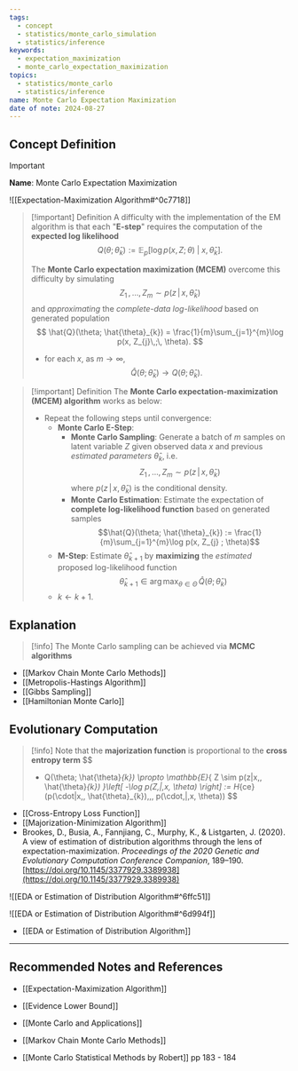 ```yaml
---
tags:
  - concept
  - statistics/monte_carlo_simulation
  - statistics/inference
keywords:
  - expectation_maximization
  - monte_carlo_expectation_maximization
topics:
  - statistics/monte_carlo
  - statistics/inference
name: Monte Carlo Expectation Maximization
date of note: 2024-08-27
---
```


## Concept Definition

>[!important]
>**Name**: Monte Carlo Expectation Maximization

![[Expectation-Maximization Algorithm#^0c7718]]

>[!important] Definition
>A difficulty with the implementation of the EM algorithm is that each "**E-step**" requires the computation of the **expected log likelihood** 
>$$
>Q(\theta; \hat{\theta}_{k}) := \mathbb{E}_{ p }\left[  \log p(x, Z; \theta) \;|\; x, \hat{\theta}_{k} \right].
>$$
>
>The **Monte Carlo expectation maximization (MCEM)** overcome this difficulty by simulating $$Z_{1} \,{,}\ldots{,}\, Z_{m} \sim p(z\,|\,x, \, \hat{\theta}_{k})$$ and *approximating* the *complete-data log-likelihood* based on generated population 
>$$
>\hat{Q}(\theta; \hat{\theta}_{k}) = \frac{1}{m}\sum_{j=1}^{m}\log p(x, Z_{j}\,;\, \theta). 
>$$
>- for each $x$, as $m\to \infty$,  $$\hat{Q}(\theta; \hat{\theta}_{k}) \to Q(\theta; \hat{\theta}_{k}).$$


>[!important] Definition
>The **Monte Carlo expectation-maximization (MCEM) algorithm** works as below:
>- Repeat the following steps until convergence:
>	- **Monte Carlo E-Step**: 
>		- **Monte Carlo Sampling**: Generate a batch of $m$ samples on latent variable $Z$ given observed data $x$ and previous *estimated parameters* $\hat{\theta}_{k}$, i.e. $$Z_{1} \,{,}\ldots{,}\, Z_{m} \sim p(z\,|\,x, \, \hat{\theta}_{k})$$ where $p(z\,|\,x, \, \hat{\theta}_{k})$ is the conditional density. 
>		- **Monte Carlo Estimation**: Estimate the expectation of **complete log-likelihood function** based on generated samples $$\hat{Q}(\theta; \hat{\theta}_{k}) := \frac{1}{m}\sum_{j=1}^{m}\log p(x, Z_{j} ; \theta)$$
>	- **M-Step**: Estimate $\hat{\theta}_{k+1}$ by **maximizing** the *estimated* proposed log-likelihood function $$\hat{\theta}_{k+1} \in \arg\max_{\theta \in \Theta}\,\hat{Q}(\theta; \hat{\theta}_{k})$$
>	- $k \leftarrow k+1$.

## Explanation

>[!info]
>The Monte Carlo sampling can be achieved via **MCMC algorithms**

- [[Markov Chain Monte Carlo Methods]]
- [[Metropolis-Hastings Algorithm]]
- [[Gibbs Sampling]]
- [[Hamiltonian Monte Carlo]]


## Evolutionary Computation

>[!info]
>Note that the **majorization function** is proportional to the **cross entropy term**
>$$
>- Q(\theta; \hat{\theta}_{k}) \propto  \mathbb{E}_{ Z \sim p(z|x,\, \hat{\theta}_{k}) }\left[ -\log p(Z\,|\,x, \theta)  \right] := H_{ce}(p(\cdot|x,\, \hat{\theta}_{k})\,,\, p(\cdot\,|\,x, \theta))
>$$

- [[Cross-Entropy Loss Function]]
- [[Majorization-Minimization Algorithm]]
- Brookes, D., Busia, A., Fannjiang, C., Murphy, K., & Listgarten, J. (2020). A view of estimation of distribution algorithms through the lens of expectation-maximization. _Proceedings of the 2020 Genetic and Evolutionary Computation Conference Companion_, 189–190. [https://doi.org/10.1145/3377929.3389938](https://doi.org/10.1145/3377929.3389938)


![[EDA or Estimation of Distribution Algorithm#^6ffc51]]

![[EDA or Estimation of Distribution Algorithm#^6d994f]]


- [[EDA or Estimation of Distribution Algorithm]]








-----------
##  Recommended Notes and References


- [[Expectation-Maximization Algorithm]]
- [[Evidence Lower Bound]]
- [[Monte Carlo and Applications]]
- [[Markov Chain Monte Carlo Methods]]


- [[Monte Carlo Statistical Methods by Robert]] pp 183 - 184
